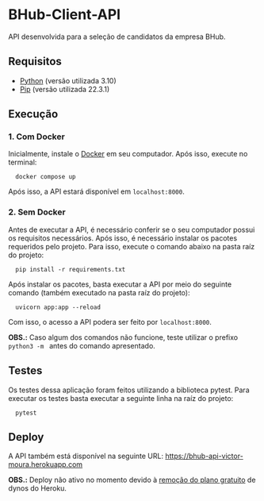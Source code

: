# BHub-Client-API
API desenvolvida para a seleção de candidatos da empresa BHub.

## Requisitos

- [Python](https://www.python.org/downloads/) (versão utilizada 3.10)
- [Pip](https://pip.pypa.io/en/stable/installation/) (versão utilizada 22.3.1)

## Execução

### 1. Com Docker

Inicialmente, instale o [Docker](https://docs.docker.com/engine/install/ubuntu/) em seu computador. Após isso, execute no terminal:

```
  docker compose up
```

Após isso, a API estará disponível em `localhost:8000`.

### 2. Sem Docker

Antes de executar a API, é necessário conferir se o seu computador possui os requisitos necessários. Após isso, é necessário instalar os pacotes requeridos pelo projeto. Para isso, execute o comando abaixo na pasta raíz do projeto:

```
  pip install -r requirements.txt
```

Após instalar os pacotes, basta executar a API por meio do seguinte comando (também executado na pasta raíz do projeto):

```
  uvicorn app:app --reload
```

Com isso, o acesso a API podera ser feito por `localhost:8000`.

**OBS.:** Caso algum dos comandos não funcione, teste utilizar o prefixo `python3 -m ` antes do comando apresentado.

## Testes

Os testes dessa aplicação foram feitos utilizando a biblioteca pytest. Para executar os testes basta executar a seguinte linha na raíz do projeto:

```
  pytest
```
## Deploy

A API também está disponível na seguinte URL: https://bhub-api-victor-moura.herokuapp.com

**OBS.:** Deploy não ativo no momento devido à [remoção do plano gratuito](https://blog.heroku.com/next-chapter) de dynos do Heroku.
